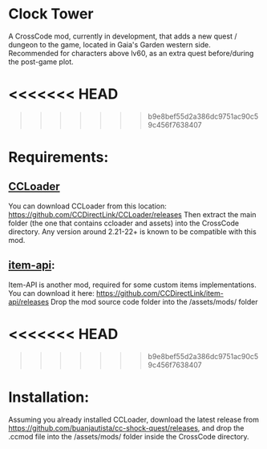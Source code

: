 # Clock Tower 

A CrossCode mod, currently in development, that adds a new quest / dungeon to the game, located in Gaia's Garden western side. 
Recommended for characters above lv60, as an extra quest before/during the post-game plot.

<<<<<<< HEAD
=======


>>>>>>> b9e8bef55d2a386dc9751ac90c59c456f7638407
# Requirements:

## [CCLoader](https://github.com/CCDirectLink/CCLoader/releases)
You can download CCLoader from this location: https://github.com/CCDirectLink/CCLoader/releases
Then extract the main folder (the one that contains ccloader and assets) into the CrossCode directory.
Any version around 2.21-22+ is known to be compatible with this mod.

## [item-api](https://github.com/CCDirectLink/item-api/releases):
Item-API is another mod, required for some custom items implementations. You can download it here: https://github.com/CCDirectLink/item-api/releases
Drop the mod source code folder into the /assets/mods/ folder


<<<<<<< HEAD
=======


>>>>>>> b9e8bef55d2a386dc9751ac90c59c456f7638407
# Installation:

Assuming you already installed CCLoader, download the latest release from https://github.com/buanjautista/cc-shock-quest/releases, and drop the .ccmod file into the /assets/mods/ folder inside the CrossCode directory.
